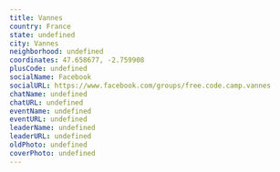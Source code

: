 ```yaml
---
title: Vannes
country: France
state: undefined
city: Vannes
neighborhood: undefined
coordinates: 47.658677, -2.759908
plusCode: undefined
socialName: Facebook
socialURL: https://www.facebook.com/groups/free.code.camp.vannes
chatName: undefined
chatURL: undefined
eventName: undefined
eventURL: undefined
leaderName: undefined
leaderURL: undefined
oldPhoto: undefined
coverPhoto: undefined
---
```

